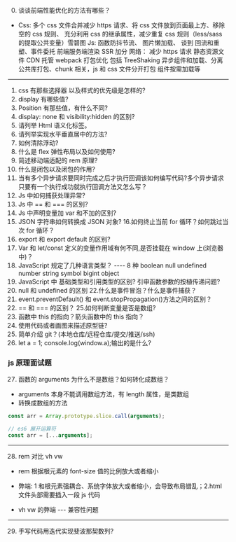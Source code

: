 <!--
 * @Author: your name
 * @Date: 2021-04-30 16:09:43
 * @LastEditTime: 2021-09-08 15:42:18
 * @LastEditors: GZH
 * @Description: In User Settings Edit
 * @FilePath: \rewrite\interview\interview.md
-->

0. 谈谈前端性能优化的方法有哪些？

- Css: 多个 css 文件合并减少 https 请求、将 css 文件放到页面最上方、移除空的 css 规则、
  充分利用 css 的继承属性，减少重复 css 规则（less/sass 的提取公共变量）雪碧图
  Js: 函数防抖节流、 图片懒加载、 谈到 回流和重塑、事件委托 前端服务端渲染 SSR 加分
  网络： 减少 https 请求 静态资源文件 CDN 托管
  webpack 打包优化 包括 TreeShaking 异步组件和加载、分离公共库打包、chunk 相关，js 和 css 文件分开打包 组件按需加载等

---

1. css 有那些选择器 以及样式的优先级是怎样的?
2. display 有哪些值?
3. Position 有那些值，有什么不同?
4. display: none 和 visibility:hidden 的区别?
5. 请列举 Html 语义化标签。
6. 请列举实现水平垂直居中的方法?
7. 如何清除浮动?
8. 什么是 flex 弹性布局以及如何使用?
9. 简述移动端适配的 rem 原理?
10. 什么是闭包以及闭包的作用?
11. 当有多个异步请求要同时完成之后才执行回调该如何编写代码?多个异步请求只要有一个执行成功就执行回调方法又怎么写？
12. Js 中如何捕获处理异常?
13. Js 中 == 和 === 的区别?
14. Js 中声明变量加 var 和不加的区别?
15. JSON 字符串如何转换成 JSON 对象? 16.如何终止当前 for 循环？如何跳过当次 for 循环？
16. export 和 export default 的区别?
17. Var 和 let/const 定义的变量作用域有何不同,是否挂载在 window 上(浏览器中)？
18. JavaScript 规定了几种语言类型？
    ---- 8 种 boolean null undefined number string symbol bigint object
19. JavaScript 中 基础类型和引用类型的区别? 引申函数参数的按植传递问题?
20. null 和 undefined 的区别 22.什么是事件冒泡？什么是事件捕获？
21. event.preventDefault() 和 event.stopPropagation()方法之间的区别？
22. == 和 === 的区别？ 25.如何判断变量是否是数组?
23. 函数中 this 的指向？箭头函数中的 this 指向？
24. 使用代码或者画图来描述原型链?
25. 简单介绍 git？(本地仓库/远程仓库/提交/推送/ssh)
26. let a = 1; console.log(window.a);输出的是什么?

### js 原理面试题

27. 函数的 arguments 为什么不是数组？如何转化成数组？

- arguments 本身不能调用数组方法，有 length 属性，是类数组
- 转换成数组的方法

```javascript
const arr = Array.prototype.slice.call(arguments);
```

```javascript
// es6 展开运算符
const arr = [...arguments];
```

---

28. rem 对比 vh vw

- rem 根据根元素的 font-size 值的比例放大或者缩小
- 弊端: 1 和根元素强耦合、系统字体放大或者缩小，会导致布局错乱；2.html 文件头部需要插入一段 js 代码

- vh vw 的弊端 --- 兼容性问题

---

29. 手写代码用迭代实现斐波那契数列?
